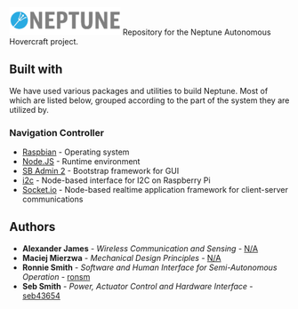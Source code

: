 <img src="/neptune.png" width="200">
Repository for the Neptune Autonomous Hovercraft project.

## Built with

We have used various packages and utilities to build Neptune. Most of which are listed below, grouped
according to the part of the system they are utilized by.

### Navigation Controller
* [Raspbian](https://www.raspbian.org) - Operating system
* [Node.JS](https://nodejs.org/en/) - Runtime environment
* [SB Admin 2](https://startbootstrap.com/template-overviews/sb-admin-2/) - Bootstrap framework for GUI
* [i2c](https://www.npmjs.com/package/i2c) - Node-based interface for I2C on Raspberry Pi
* [Socket.io](http://socket.io/) - Node-based realtime application framework for client-server communications

## Authors

* **Alexander James** - *Wireless Communication and Sensing* - [N/A](https://github.com/404)
* **Maciej Mierzwa** - *Mechanical Design Principles* - [N/A](https://github.com/404)
* **Ronnie Smith** - *Software and Human Interface for Semi-Autonomous Operation* - [ronsm](https://github.com/ronsm)
* **Seb Smith** - *Power, Actuator Control and Hardware Interface* - [seb43654](https://github.com/seb43654)
